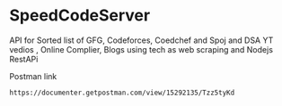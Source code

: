# SpeedCodeServer

API for Sorted list of GFG, Codeforces, Coedchef and Spoj and DSA YT vedios , Online Complier, Blogs using tech as web scraping and Nodejs RestAPi

Postman link

```
https://documenter.getpostman.com/view/15292135/Tzz5tyKd
```
